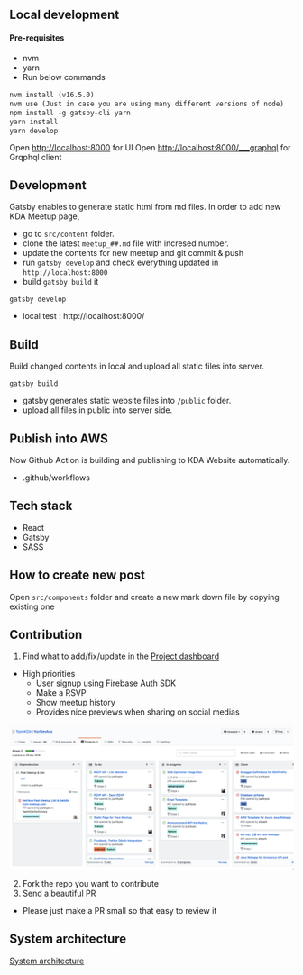 ## Local development

#### Pre-requisites

-   nvm
-   yarn
-   Run below commands

```
nvm install (v16.5.0)
nvm use (Just in case you are using many different versions of node)
npm install -g gatsby-cli yarn
yarn install
yarn develop
```

Open [http://localhost:8000](http://localhost:8000) for UI
Open [http://localhost:8000/\_\_\_graphql](http://localhost:8000/___graphql) for Grqphql client

## Development

Gatsby enables to generate static html from md files.
In order to add new KDA Meetup page,

-   go to `src/content` folder.
-   clone the latest `meetup_##.md` file with incresed number.
-   update the contents for new meetup and git commit & push
-   run `gatsby develop` and check everything updated in `http://localhost:8000`
-   build `gatsby build` it

```
gatsby develop
```

-   local test : http://localhost:8000/

## Build

Build changed contents in local and upload all static files into server.

```
gatsby build
```

-   gatsby generates static website files into `/public` folder.
-   upload all files in public into server side.

## Publish into AWS

Now Github Action is building and publishing to KDA Website automatically.

-   .github/workflows

## Tech stack

-   React
-   Gatsby
-   SASS

## How to create new post

Open `src/components` folder and create a new mark down file by copying existing one

## Contribution

1. Find what to add/fix/update in the [Project dashboard](https://github.com/TeamKDA/KorDevAus/projects/2)

-   High priorities
    -   User signup using Firebase Auth SDK
    -   Make a RSVP
    -   Show meetup history
    -   Provides nice previews when sharing on social medias

![](./src/images/project_dashboard.png)

2. Fork the repo you want to contribute
3. Send a beautiful PR

-   Please just make a PR small so that easy to review it

## System architecture

[System architecture](./architecture.md)
